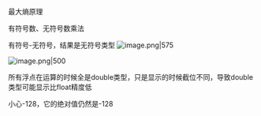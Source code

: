 最大熵原理

有符号数、无符号数乘法

有符号-无符号，结果是无符号类型
![image.png|575](https://cdn.jsdelivr.net/gh/BlackJack0083/obsidian@main/img/20240322160421.png)

![image.png|500](https://cdn.jsdelivr.net/gh/BlackJack0083/obsidian@main/img/20240322160516.png)

所有浮点在运算的时候全是double类型，只是显示的时候截位不同，导致double类型可能显示比float精度低

小心-128，它的绝对值仍然是-128
